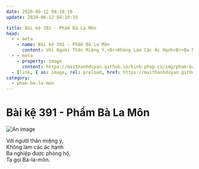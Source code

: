 ```yaml
---
date: 2020-06-12 04:10:19
update: 2020-06-12 04:10:19

title: Bài kệ 391 - Phẩm Bà La Môn
head:
  - - meta
    - name: Bài kệ 391 - Phẩm Bà La Môn
      content: Với Người Thân Miệng Ý,<Br>Không Làm Các Ác Hạnh<Br>Ba Nghiệp Được Phòng Hộ,<Br>Ta Gọi Bà-La-Môn.<Br>
  - - meta
    - property: image
      content: https://maithanhduyan.github.io/kinh-phap-cu/img/pham-ba-la-mon/pham-ba-la-mon-391.jpg
  - [link, { as: image, rel: preload, href: https://maithanhduyan.github.io/kinh-phap-cu/img/pham-ba-la-mon/pham-ba-la-mon-391.jpg }]
category:
  - pham-ba-la-mon
---
```


# Bài kệ 391 - Phẩm Bà La Môn

![An image](/img/pham-ba-la-mon/pham-ba-la-mon-391.jpg)

Với người thân miệng ý,<br>Không làm các ác hạnh<br>Ba nghiệp được phòng hộ,<br>Ta gọi Bà-la-môn.<br>
